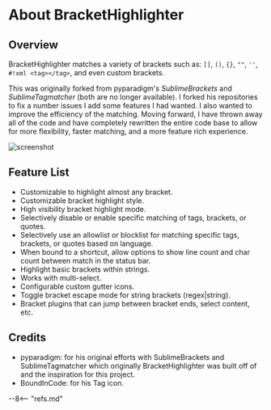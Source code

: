 # About BracketHighlighter

## Overview

BracketHighlighter matches a variety of brackets such as: `[]`, `()`, `{}`, `""`, `''`, `#!xml <tag></tag>`, and even custom brackets.

This was originally forked from pyparadigm's _SublimeBrackets_ and _SublimeTagmatcher_ (both are no longer available).  I forked his repositories to fix a number issues I add some features I had wanted.  I also wanted to improve the efficiency of the matching. Moving forward, I have thrown away all of the code and have completely rewritten the entire code base to allow for more flexibility, faster matching, and a more feature rich experience.

![screenshot](images/Example1.png)

## Feature List

- Customizable to highlight almost any bracket.
- Customizable bracket highlight style.
- High visibility bracket highlight mode.
- Selectively disable or enable specific matching of tags, brackets, or quotes.
- Selectively use an allowlist or blocklist for matching specific tags, brackets, or quotes based on language.
- When bound to a shortcut, allow options to show line count and char count between match in the status bar.
- Highlight basic brackets within strings.
- Works with multi-select.
- Configurable custom gutter icons.
- Toggle bracket escape mode for string brackets (regex|string).
- Bracket plugins that can jump between bracket ends, select content, etc.

## Credits

- pyparadigm: for his original efforts with SublimeBrackets and SublimeTagmatcher which originally BracketHighlighter was built off of and the inspiration for this project.
- BoundInCode: for his Tag icon.

--8<-- "refs.md"
